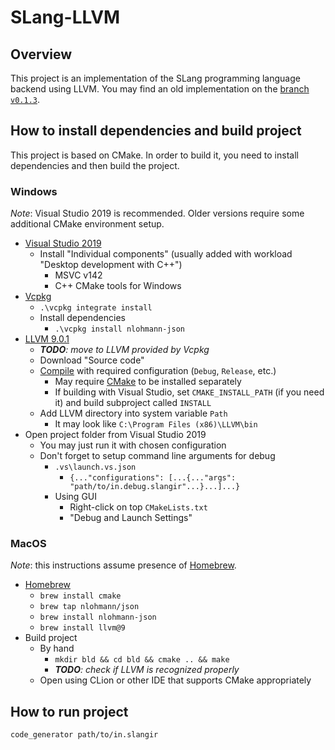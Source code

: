 ﻿# SLang-LLVM

## Overview

This project is an implementation of the SLang programming language backend using LLVM.
You may find an old implementation on the [branch `v0.1.3`](../../tree/v0.1.3).

## How to install dependencies and build project

This project is based on CMake. In order to build it, you need to install dependencies and then build the project.

### Windows

_Note_: Visual Studio 2019 is recommended. Older versions require some additional CMake environment setup.

* [Visual Studio 2019](https://visualstudio.microsoft.com/vs)
    * Install "Individual components" (usually added with workload "Desktop development with C++")
        * MSVC v142
        * C++ CMake tools for Windows
* [Vcpkg](https://github.com/Microsoft/vcpkg)
    * `.\vcpkg integrate install`
    * Install dependencies
        * `.\vcpkg install nlohmann-json`
* [LLVM 9.0.1](https://github.com/llvm/llvm-project/releases/tag/llvmorg-9.0.1)
    * _**TODO**: move to LLVM provided by Vcpkg_
    * Download "Source code"
    * [Compile](https://llvm.org/docs/CMake.html#embedding-llvm-in-your-project) with required configuration (`Debug`, `Release`, etc.)
        * May require [CMake](https://cmake.org/download) to be installed separately
        * If building with Visual Studio, set `CMAKE_INSTALL_PATH` (if you need it) and build subproject called `INSTALL`
    * Add LLVM directory into system variable `Path`
        * It may look like `C:\Program Files (x86)\LLVM\bin`
* Open project folder from Visual Studio 2019
    * You may just run it with chosen configuration
    * Don't forget to setup command line arguments for debug
        * `.vs\launch.vs.json`
            * `{..."configurations": [...{..."args": "path/to/in.debug.slangir"...}...]...}`
        * Using GUI
            * Right-click on top `CMakeLists.txt`
            * "Debug and Launch Settings"

### MacOS

_Note_: this instructions assume presence of [Homebrew](https://brew.sh).

* [Homebrew](https://brew.sh/#install)
    * `brew install cmake`
    * `brew tap nlohmann/json`
    * `brew install nlohmann-json`
    * `brew install llvm@9`
* Build project
    * By hand
        * `mkdir bld && cd bld && cmake .. && make`
        * _**TODO**: check if LLVM is recognized properly_
    * Open using CLion or other IDE that supports CMake appropriately

## How to run project

`code_generator path/to/in.slangir`
